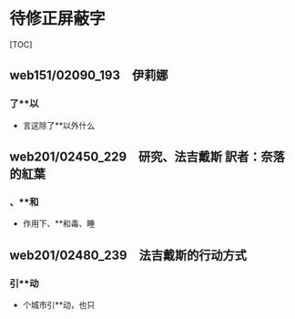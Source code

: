 # 待修正屏蔽字

[TOC]

## web151/02090_193　伊莉娜

### 了**以

- 言这除了**以外什么


## web201/02450_229　研究、法吉戴斯 訳者：奈落的紅葉

### 、**和

- 作用下、**和毒、睡


## web201/02480_239　法吉戴斯的行动方式

### 引**动

- 个城市引**动，也只
